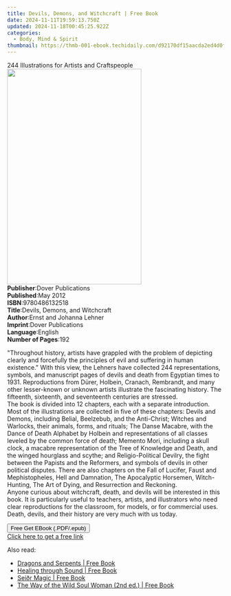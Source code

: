 ```yaml
---
title: Devils, Demons, and Witchcraft | Free Book
date: 2024-11-11T19:59:13.750Z
updated: 2024-11-18T00:45:25.922Z
categories:
  - Body, Mind & Spirit
thumbnail: https://thmb-001-ebook.techidaily.com/d92170df15aacda2ed4d0fed08b594220d69c3f2aeb57f357f97bd170c524ace.jpg
---
```

<main id="book-container">
  <div class="flex flex-col">
    <div class="book-brief flex-1 py-6 px-4 sm:p-6 md:py-10 md:px-8">
      <!-- brief-->
      <div class="book-brief-main">
        244 Illustrations for Artists and Craftspeople
      </div>
    </div>
    <div
      class="book-meta-info flex-1 grid gap-4 col-start-1 col-end-3 row-start-1 sm:mb-6 sm:grid-cols-4 lg:gap-6 lg:col-start-2 lg:row-end-6 lg:row-span-6 lg:mb-0"
    >
      <div
        class="book-meta-info-left place-content-center mt-4 p-4 text-sm leading-6 col-start-2 col-span-2 dark:text-slate-400"
      >
        <img
          class="w-full h-500 object-cover rounded-lg sm:h-255 sm:col-span-2 lg:col-span-full"
          src="https://img-001-ebook.techidaily.com/aeeb23fed4f7bd944b29fc60dbb875a0498826ef3da0c2d01b0496500def788a.jpg"
          alt=""
          width="312"
          height="500"
        />
      </div>
      <div
        class="book-meta-info-right mt-2 col-start-1 row-start-2 col-span-3 self-center"
      >
        <!-- meta data  -->
        <div class="flex flex-col px-4 md:px-8">
          <div class="flex-1">
            <strong>Publisher</strong>:<span class="px-2"
              >Dover Publications</span
            >
          </div>
          <div class="flex-1">
            <strong>Published</strong>:<span class="px-2">May 2012</span>
          </div>
          <div class="flex-1">
            <strong>ISBN</strong>:<span class="px-2">9780486132518</span>
          </div>
          <div class="flex-1">
            <strong>Title</strong>:<span class="px-2"
              >Devils, Demons, and Witchcraft</span
            >
          </div>
          <div class="flex-1">
            <strong>Author</strong>:<span class="px-2"
              >Ernst and Johanna Lehner</span
            >
          </div>
          <div class="flex-1">
            <strong>Imprint</strong>:<span class="px-2"
              >Dover Publications</span
            >
          </div>
          <div class="flex-1">
            <strong>Language</strong>:<span class="px-2">English</span>
          </div>
          <div class="flex-1">
            <strong>Number of Pages</strong>:<span class="px-2">192</span>
          </div>
        </div>
      </div>
    </div>
    <div class="book-description flex-1 py-6 px-4 sm:p-6 md:py-10 md:px-8">
      <div class="book-description-main">
        <div accordion-content="" id="description">
          <p>
            "Throughout history, artists have grappled with the problem of
            depicting clearly and forcefully the principles of evil and
            suffering in human existence." With this view, the Lehners have
            collected 244 representations, symbols, and manuscript pages of
            devils and death from Egyptian times to 1931. Reproductions from
            Dürer, Holbein, Cranach, Rembrandt, and many other lesser-known or
            unknown artists illustrate the fascinating history. The fifteenth,
            sixteenth, and seventeenth centuries are stressed.<br />The book is
            divided into 12 chapters, each with a separate introduction. Most of
            the illustrations are collected in five of these chapters: Devils
            and Demons, including Belial, Beelzebub, and the Anti-Christ;
            Witches and Warlocks, their animals, forms, and rituals; The Danse
            Macabre, with the Dance of Death Alphabet by Holbein and
            representations of all classes leveled by the common force of death;
            Memento Mori, including a skull clock, a macabre representation of
            the Tree of Knowledge and Death, and the winged hourglass and
            scythe; and Religio-Political Devilry, the fight between the Papists
            and the Reformers, and symbols of devils in other political
            disputes. There are also chapters on the Fall of Lucifer, Faust and
            Mephistopheles, Hell and Damnation, The Apocalyptic Horsemen,
            Witch-Hunting, The Art of Dying, and Resurrection and Reckoning.<br />Anyone
            curious about witchcraft, death, and devils will be interested in
            this book. It is particularly useful to teachers, artists, and
            illustrators who need clear reproductions for the classroom, for
            models, or for commercial uses. Death, devils, and their history are
            very much with us today.
          </p>
        </div>
        <div class="accordion-fader"></div>
      </div>
    </div>
    <div class="book-excerpts flex-1 py-6 px-4 sm:p-6 md:py-10 md:px-8"></div>
    <div
      class="book-about-author flex-1 py-6 px-4 sm:p-6 md:py-10 md:px-8"
    ></div>
    <div class="book-free-get flex-1 py-6 px-4 sm:p-6 md:py-10 md:px-8">
      <button
        id="btn-free-get"
        class="bg-blue-500 hover:bg-blue-700 text-white font-bold py-2 px-4 rounded"
      >
        Free Get EBook (.PDF/.epub)
      </button>
      <div id="countdown-display" class="px-2 text-lg mt-2"></div>
      <a
        id="free-link"
        class="hidden bg-blue-500 hover:bg-blue-700 text-white font-bold py-2 px-4 rounded"
        href="https://www.ebooks.com/en-us/book/96418793/devils-demons-and-witchcraft/ernst-and-johanna-lehner/"
        target="_blank"
        >Click here to get a free link</a
      >
    </div>
    <script>
      let countdownTime = 0;
      let countdownInterval = null;
      document
        .getElementById('btn-free-get')
        .addEventListener('click', startCountdown);
      function startCountdown() {
        countdownTime = new Date().getTime() + 60000 * 3;
        countdownInterval = setInterval(updateCountdown, 1000);
        document.getElementById('btn-free-get').disabled = true;
        document
          .getElementById('btn-free-get')
          .classList.add('bg-gray-500', 'cursor-not-allowed');
      }
      function updateCountdown() {
        let currentTime = new Date().getTime();
        let timeLeft = countdownTime - currentTime;
        let secondsLeft = Math.floor(timeLeft / 1000);
        document.getElementById('countdown-display').innerHTML =
          `Remaining time: ${secondsLeft} seconds.`;
        if (secondsLeft <= 0) {
          clearInterval(countdownInterval);
          document.getElementById('btn-free-get').classList.add('hidden');
          document.getElementById('free-link').classList.remove('hidden');
          document.getElementById('countdown-display').innerHTML = '';
        }
      }
    </script>
  </div>
</main>

<ins class="adsbygoogle"
      style="display:block"
      data-ad-client="ca-pub-7571918770474297"
      data-ad-slot="8358498916"
      data-ad-format="auto"
      data-full-width-responsive="true"></ins>
    

<span class="atpl-alsoreadstyle">Also read:</span>
<div><ul>
<li><a href="https://novels-ebooks.techidaily.com/211013603-9798888500835-dragons-and-serpents/"><u>Dragons and Serpents | Free Book</u></a></li>
<li><a href="https://novels-ebooks.techidaily.com/211013600-9798888500323-healing-through-sound/"><u>Healing through Sound | Free Book</u></a></li>
<li><a href="https://novels-ebooks.techidaily.com/211013585-9781644119457-seidr-magic/"><u>Seiðr Magic | Free Book</u></a></li>
<li><a href="https://novels-ebooks.techidaily.com/211013601-9798888500347-the-way-of-the-wild-soul-woman-2nd-ed/"><u>The Way of the Wild Soul Woman (2nd ed.) | Free Book</u></a></li>
</ul></div>

